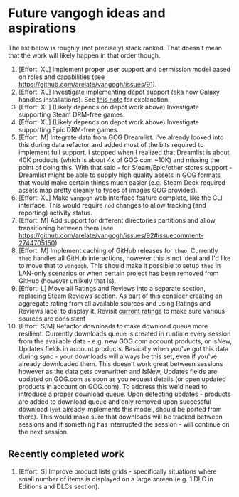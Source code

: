 # Future vangogh ideas and aspirations

The list below is roughly (not precisely) stack ranked. That doesn't mean that the work will likely happen in that order though.

1. [Effort: XL] Implement proper user support and permission model based on roles and capabilities (see https://github.com/arelate/vangogh/issues/91).
2. [Effort: XL] Investigate implementing depot support (aka how Galaxy handles installations). See [this note](https://github.com/arelate/theo?tab=readme-ov-file#vangogh-technical-decisions-and-resulting-theo-behaviors) for explanation.
3. [Effort: XL] (Likely depends on depot work above) Investigate supporting Steam DRM-free games.
4. [Effort: XL] (Likely depends on depot work above) Investigate supporting Epic DRM-free games.
5. [Effort: M] Integrate data from GOG Dreamlist. I've already looked into this during data refactor and added most of the bits required to implement full support. I stopped when I realized that Dreamlist is about 40K products (which is about 4x of GOG.com ~10K) and missing the point of doing this. With that said - for Steam/Epic/other stores support - Dreamlist might be able to supply high quality assets in GOG formats that would make certain things much easier (e.g. Steam Deck required assets map pretty cleanly to types of images GOG provides).
6. [Effort: XL] Make `vangogh` web interface feature complete, like the CLI interface. This would require `nod` changes to allow tracking (and reporting) activity status.
7. [Effort: M] Add support for different directories partitions and allow transitioning between them (see https://github.com/arelate/vangogh/issues/92#issuecomment-2744705150).
8. [Effort: M] Implement caching of GitHub releases for `theo`. Currently `theo` handles all GitHub interactions, however this is not ideal and I'd like to move that to `vangogh`. This should make it possible to setup `theo` in LAN-only scenarios or when certain project has been removed from GitHub (however unlikely that is).
9. [Effort: L] Move all Ratings and Reviews into a separate section, replacing Steam Reviews section. As part of this consider creating an aggregate rating from all available sources and using Ratings and Reviews label to display it. Revisit [current ratings](https://github.com/arelate/vangogh/blob/b47c30a72035ed653d443f06d46562dad4ed23a4/rest/compton_fragments/product_properties.go#L320) to make sure various sources are consistent
10. [Effort: S/M] Refactor downloads to make download queue more resilient. Currently downloads queue is created in runtime every session from the available data - e.g. new GOG.com account products, or IsNew, Updates fields in account products. Basically when you've got this data during sync - your downloads will always be this set, even if you've already downloaded them. This doesn't work great between sessions however as the data gets overwritten and IsNew, Updates fields are updated on GOG.com as soon as you request details (or open updated products in account on GOG.com). To address this we'd need to introduce a proper download queue. Upon detecting updates - products are added to download queue and only removed upon successful download (`yet` already implements this model, should be ported from there). This would make sure that downloads will be tracked between sessions and if something has interrupted the session - will continue on the next session. 

## Recently completed work

1. [Effort: S] Improve product lists grids - specifically situations where small number of items is displayed on a large screen (e.g. 1 DLC in Editions and DLCs section).